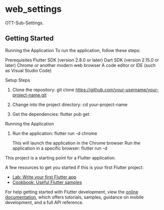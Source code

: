 # web_settings

OTT-Sub-Settings.

## Getting Started

Running the Application
To run the application, follow these steps:

Prerequisites
Flutter SDK (version 2.8.0 or later)
Dart SDK (version 2.15.0 or later)
Chrome or another modern web browser
A code editor or IDE (such as Visual Studio Code)


Setup Steps
  1. Clone the repository:
       git clone https://github.com/your-username/your-project-name.git
  
  2. Change into the project directory:
       cd your-project-name

  3. Get the dependencies:
      flutter pub get

Running the Application
  1. Run the application:
       flutter run -d chrome
     
     This will launch the application in the Chrome browser
     Run the application in a specific browser:
          flutter run -d <browser-name>

     

This project is a starting point for a Flutter application.

A few resources to get you started if this is your first Flutter project:

- [Lab: Write your first Flutter app](https://docs.flutter.dev/get-started/codelab)
- [Cookbook: Useful Flutter samples](https://docs.flutter.dev/cookbook)

For help getting started with Flutter development, view the
[online documentation](https://docs.flutter.dev/), which offers tutorials,
samples, guidance on mobile development, and a full API reference.
